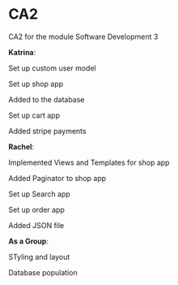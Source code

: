 # CA2
CA2 for the module Software Development 3

**Katrina**:

Set up custom user model

Set up shop app

Added to the database

Set up cart app

Added stripe payments

**Rachel**:

Implemented Views and Templates for shop app

Added Paginator to shop app

Set up Search app

Set up order app

Added JSON file

**As a Group**:

STyling and layout

Database population
